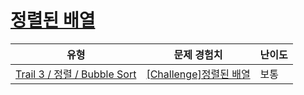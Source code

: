 # [정렬된 배열](https://www.codetree.ai/trails/complete/curated-cards/challenge-already-sorted-bubble)

|유형|문제 경험치|난이도|
|---|---|---|
|[Trail 3 / 정렬 / Bubble Sort](https://www.codetree.ai/trail-info/novice-high/)|[[Challenge]정렬된 배열](https://www.codetree.ai/trails/complete/curated-cards/challenge-already-sorted-bubble/)|보통|

